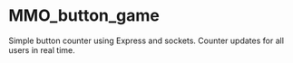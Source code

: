 # MMO_button_game

Simple button counter using Express and sockets. Counter updates for all users in real time.
